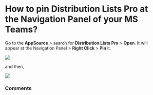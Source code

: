 # How to pin Distribution Lists Pro at the Navigation Panel of your MS Teams?

<p class="no-margin">Go to the <b>AppSource</b> &gt; search for <b>Distribution Lists Pro</b> &gt; <b>Open</b>. It will appear at the Navigation Panel &gt; <b>Right Click</b> &gt; <b>Pin </b>it.</p>
<p class="no-margin"></p>
<div class="intercom-container"><img src="https://teams-pro.intercom-attachments-1.com/i/o/664845069/611d9481514b0d95988e5e54/how_to_pin_distribution_lists_pro_at_the_navigation_panel_of_your_ms_teams.png"></div><p class="no-margin">and then,</p>
<p class="no-margin"></p>
<div class="intercom-container"><img src="https://teams-pro.intercom-attachments-1.com/i/o/664845087/98cde53e93e47214026dcab6/how_to_pin_distribution_lists_pro_at_the_navigation_panel_of_your_ms_teams.png"></div>

### Comments

<Comments />